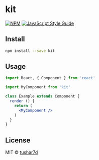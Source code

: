 # kit

> 

[![NPM](https://img.shields.io/npm/v/kit.svg)](https://www.npmjs.com/package/kit) [![JavaScript Style Guide](https://img.shields.io/badge/code_style-standard-brightgreen.svg)](https://standardjs.com)

## Install

```bash
npm install --save kit
```

## Usage

```jsx
import React, { Component } from 'react'

import MyComponent from 'kit'

class Example extends Component {
  render () {
    return (
      <MyComponent />
    )
  }
}
```

## License

MIT © [tushar7d](https://github.com/tushar7d)
